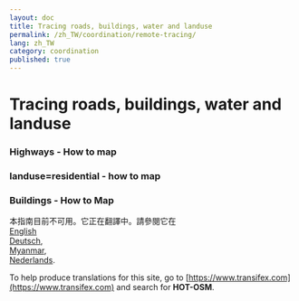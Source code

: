```yaml
---
layout: doc
title: Tracing roads, buildings, water and landuse 
permalink: /zh_TW/coordination/remote-tracing/
lang: zh_TW
category: coordination
published: true
---
```


Tracing roads, buildings, water and landuse 
============================= 

### Highways - How to map
### landuse=residential - how to map
### Buildings - How to Map 

本指南目前不可用。它正在翻譯中。請參閱它在  
[English](/en/coordination/)    <!--    
[Bahasa Indonesia](/id/coordination/),  
[Catalan](/ca/coordination/)
[Czech](/cs/coordination/),-->   
[Deutsch](/de/coordination/),  <!--
[Español](/es/coordination/),  
[فارسی](/fa/coordination/),  
[Français](/fr/coordination/),  
[Hrvatski](/hr/coordination/),  
[Italiano](/it/coordination/),  
[日本語](/ja/coordination/),-->  
[Myanmar](/my/coordination/),<!--
[Norsk](/nb/coordination/),-->   
[Nederlands](/nl_NL/coordination/).  <!--
[Português](/pt/coordination/),  
[Русский](/ru/coordination/),  
[Kiswahili](/sw/coordination/), 
[Slovenian](/sl/coordination/),  
[Shqip](/sq/coordination/),  
[Українська](/uk/coordination/), 
[简体中文](/zh_CN/coordination/).  
[繁體中文](/zh_TW/coordination/).-->

To help produce translations for this site, go to [https://www.transifex.com](https://www.transifex.com) and search for **HOT-OSM**.
